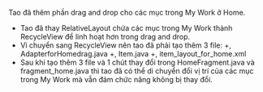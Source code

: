 Tao đã thêm phần drag and drop cho các mục trong My Work ở Home.

- Tao đã thay RelativeLayout chứa các mục trong My Work thành RecycleView để linh hoạt hơn trong drag and drop.
- Vì chuyển sang RecycleView nên tao đã phải tạo thêm 3 file: +, AdapterforHomedrag.java 
                                                              +, Item.java 
                                                              +, item_layout_for_home.xml
- Sau khi tạo thêm 3 file và 1 chút thay đổi trong HomeFragment.java và fragment_home.java 
thì tao đã có thể di chuyển đổi vị trí của các mục trong My Work mà vẫn đảm chức năng không bị thay đổi.